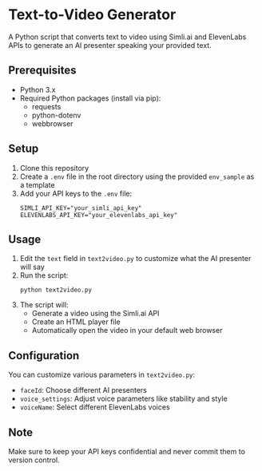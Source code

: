 # Text-to-Video Generator

A Python script that converts text to video using Simli.ai and ElevenLabs APIs to generate an AI presenter speaking your provided text.

## Prerequisites

- Python 3.x
- Required Python packages (install via pip):
  - requests
  - python-dotenv
  - webbrowser

## Setup

1. Clone this repository
2. Create a `.env` file in the root directory using the provided `env_sample` as a template
3. Add your API keys to the `.env` file:
   ```
   SIMLI_API_KEY="your_simli_api_key"
   ELEVENLABS_API_KEY="your_elevenlabs_api_key"
   ```

## Usage

1. Edit the `text` field in `text2video.py` to customize what the AI presenter will say
2. Run the script:
   ```
   python text2video.py
   ```
3. The script will:
   - Generate a video using the Simli.ai API
   - Create an HTML player file
   - Automatically open the video in your default web browser

## Configuration

You can customize various parameters in `text2video.py`:
- `faceId`: Choose different AI presenters
- `voice_settings`: Adjust voice parameters like stability and style
- `voiceName`: Select different ElevenLabs voices

## Note

Make sure to keep your API keys confidential and never commit them to version control.
